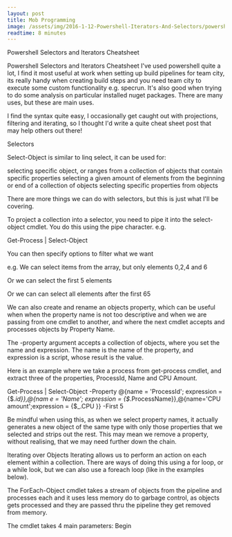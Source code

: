 ```yaml
---
layout: post
title: Mob Programming
image: /assets/img/2016-1-12-Powershell-Iterators-And-Selectors/powershell.jpg
readtime: 8 minutes
---
```


Powershell Selectors and Iterators Cheatsheet

Powershell Selectors and Iterators Cheatsheet
I've used powershell quite a lot, I find it most useful at work when setting up build pipelines for team city, its really handy when creating build steps and you need team city to execute some custom functionality e.g. specrun. It's also good when trying to do some analysis on particular installed nuget packages. There are many uses, but these are main uses.

 

I find the syntax quite easy, I occasionally get caught out with projections, filtering and iterating, so I thought I'd write a quite cheat sheet post that may help others out there!

Selectors

Select-Object is similar to linq select, it can be used for: 

selecting specific object, or ranges from a collection of objects that contain specific properties
selecting a given amount of elements from the beginning or end of a collection of objects
selecting specific properties from objects

There are more things we can do with selectors, but this is just what I'll be covering.

To project a collection into a selector, you need to pipe it into the select-object cmdlet. You do this using the pipe character. e.g.

Get-Process | Select-Object

You can then specify options to filter what we want


e.g.
We can select items from the array, but only elements 0,2,4 and 6




Or we can select the first 5 elements




Or we can can select all elements after the first 65




We can also create and rename an objects property, which can be useful when when the property name is not too descriptive and when we are passing from one cmdlet to another, and where the next cmdlet accepts and processes objects by Property Name.

The -property argument accepts a collection of objects, where you set the name and expression. The name is the name of the property, and expression is a script, whose result is the value.

Here is an example where we take a process from get-process cmdlet, and extract three of the properties, ProcessId, Name and CPU Amount.

Get-Process | Select-Object -Property @{name = 'ProcessId'; expression = {$_.id}},@{nam
e = 'Name'; expression = {$_.ProcessName}},@{name='CPU amount';expression = {$_.CPU }} -First 5



Be mindful when using this, as when we select property names, it actually generates a new object of the same type with only those properties that we selected and strips out the rest. This may mean we remove a property, without realising, that we may need further down the chain.


Iterating over Objects
Iterating allows us to perform an action on each element within a collection. There are ways of doing this using a for loop, or a while look, but we can also use a foreach loop (like in the examples below).

The ForEach-Object cmdlet takes a stream of objects from the pipeline and processes each and it uses less memory do to garbage control, as objects gets processed and they are passed thru the pipeline they get removed from memory.


The cmdlet takes 4 main parameters:
Begin <Script block> executed before processing all objects 
Process <Script block> executed per each object being processed 
End <Script block > to be executed after all objects have been processing all objects. 



To skip to the next object to be process in ForEach-Object the keyword Continue is used.
For exiting the loop inside of a ForEach-Object the break keyword is used.



Share this article:

